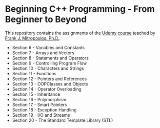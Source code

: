 # Beginning C++ Programming - From Beginner to Beyond

This repository contains the assignments of the [Udemy course](https://www.udemy.com/beginning-c-plus-plus-programming/) teached by [Frank J. Mitropoulos, Ph.D.](http://scis.nova.edu/~mitrof/).

- Section 6 - Variables and Constants
- Section 7 - Arrays and Vectors
- Section 8 - Statements and Operators
- Section 9 - Controlling Program Flow
- Section 10 - Characters and Strings
- Section 11 - Functions
- Section 12 - Pointers and References
- Section 13 - OOPClasses and Objects
- Section 14 - Operator Overloading
- Section 15 - Inheritance
- Section 16 - Polymorphism
- Section 17 - Smart Pointers
- Section 18 - Exception Handling
- Section 19 - I/O and Streams
- Section 20 - The Standard Template Library (STL)
